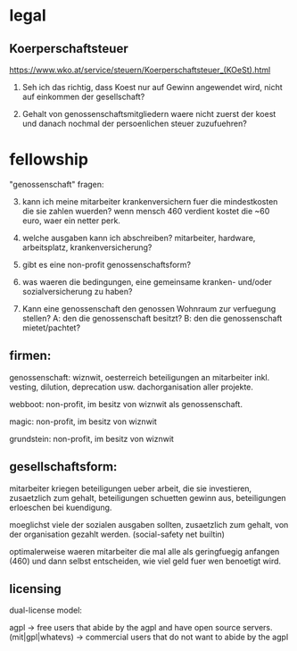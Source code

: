 # legal


## Koerperschaftsteuer

https://www.wko.at/service/steuern/Koerperschaftsteuer_(KOeSt).html

1. Seh ich das richtig, dass Koest nur auf Gewinn angewendet wird,
nicht auf einkommen der gesellschaft?

2. Gehalt von genossenschaftsmitgliedern waere nicht zuerst der koest
und danach nochmal der persoenlichen steuer zuzufuehren?




# fellowship


"genossenschaft" fragen:

3. kann ich meine mitarbeiter krankenversichern fuer die mindestkosten die sie zahlen wuerden?
wenn mensch 460 verdient kostet die ~60 euro, waer ein netter perk.

4. welche ausgaben kann ich abschreiben? mitarbeiter, hardware, arbeitsplatz, krankenversicherung?

5. gibt es eine non-profit genossenschaftsform?

6. was waeren die bedingungen,
eine gemeinsame kranken- und/oder sozialversicherung zu haben?

7. Kann eine genossenschaft den genossen Wohnraum zur verfuegung stellen?
  A: den die genossenschaft besitzt?
  B: den die genossenschaft mietet/pachtet?


## firmen:

genossenschaft: wiznwit, oesterreich
beteiligungen an mitarbeiter
inkl. vesting, dilution, deprecation usw.
dachorganisation aller projekte.

webboot:
non-profit, im besitz von wiznwit als genossenschaft.

magic:
non-profit, im besitz von wiznwit

grundstein:
non-profit, im besitz von wiznwit

## gesellschaftsform:

mitarbeiter kriegen beteiligungen ueber arbeit, die sie investieren,
zusaetzlich zum gehalt,
beteiligungen schuetten gewinn aus,
beteiligungen erloeschen bei kuendigung.

moeglichst viele der sozialen ausgaben sollten, zusaetzlich zum gehalt,
von der organisation gezahlt werden. (social-safety net builtin)

optimalerweise waeren mitarbeiter die mal alle als geringfuegig anfangen (460)
und dann selbst entscheiden, wie viel geld fuer wen benoetigt wird.


## licensing

dual-license model:

agpl -> free users that abide by the agpl and have open source servers.
(mit|gpl|whatevs) -> commercial users that do not want to abide by the agpl

